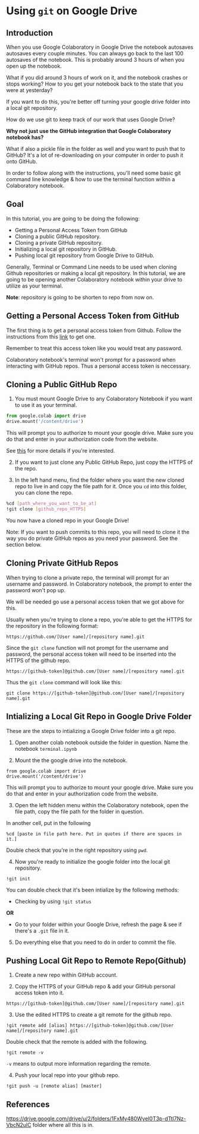 # Using `git` on Google Drive

## Introduction

When you use Google Colaboratory in Google Drive the notebook autosaves autosaves every couple minutes. You can always go back to the last 100 autosaves of the notebook. This is probably around 3 hours of when you open up the notebook.

What if you did around 3 hours of work on it, and the notebook crashes or stops working? How to you get your notebook back to the state that you were at yesterday?

If you want to do this, you're better off turning your google drive folder into a local git repository.

How do we use git to keep track of our work that uses Google Drive?

**Why not just use the GitHub integration that Google Colaboratory notebook has?**

What if also a pickle file in the folder as well and you want to push that to GitHub? It's a lot of re-downloading on your computer in order to push it onto GitHub.

In order to follow along with the instructions, you'll need some basic git command line knowledge & how to use the terminal function within a Colaboratory notebook.

## Goal

In this tutorial, you are going to be doing the following:
* Getting a Personal Access Token from GitHub
* Cloning a public GitHub repository.
* Cloning a private GitHub repository.
* Initializing a local git repository in GitHub.
* Pushing local git repository from Google Drive to GitHub.

Generally, Terminal or Command Line needs to be used when cloning Github repositories or making a local git repository. In this tutorial, we are going to be opening another Colaboratory notebook within your drive to utilize as your terminal.

**Note**: repository is going to be shorten to repo from now on.

## Getting a Personal Access Token from GitHub

The first thing is to get a personal access token from Github. Follow the instructions from this [link](https://help.github.com/en/github/authenticating-to-github/creating-a-personal-access-token-for-the-command-line) to get one.

Remember to treat this access token like you would treat any password.

Colaboratory notebook's terminal won't prompt for a password when interacting with GitHub repos. Thus a personal access token is neccessary.

## Cloning a Public GitHub Repo

1. You must mount Google Drive to any Colaboratory Notebook if you want to use it as your terminal.

```python
from google.colab import drive
drive.mount('/content/drive')
```

This will prompt you to authorize to mount your google drive. Make sure you do that and enter in your authorization code from the website.

See [this](https://www.marktechpost.com/2019/06/07/how-to-connect-google-colab-with-google-drive/) for more details if you're interested.

2. If you want to just clone any Public GitHub Repo, just copy the HTTPS of the repo.

3. In the left hand menu, find the folder where you want the new cloned repo to live in and copy the file path for it. Once you `cd` into this folder, you can clone the repo.

```bash
%cd [path_where_you_want_to_be_at]
!git clone [github_repo_HTTPS]
```

You now have a cloned repo in your Google Drive!

Note: If you want to push commits to this repo, you will need to clone it the way you do private GitHub repos as you need your password. See the section below.

## Cloning Private GitHub Repos

When trying to clone a private repo, the terminal will prompt for an username and password. In Colaboratory notebook, the prompt to enter the password won't pop up.

We will be needed go use a personal access token that we got above for this.

Usually when you're trying to clone a repo, you're able to get the HTTPS for the repository in the following format:

```
https://github.com/[User name]/[repository name].git
```

Since the `git clone` function will not prompt for the username and password, the personal access token will need to be inserted into the HTTPS of the github repo.

```
https://[github-token]@github.com/[User name]/[repository name].git
```

Thus the `git clone` command will look like this:

```
git clone https://[github-token]@github.com/[User name]/[repository name].git
```

## Intializing a Local Git Repo in Google Drive Folder

These are the steps to intializing a Google Drive folder into a git repo.

1. Open another colab notebook outside the folder in question. Name the notebook `terminal.ipynb`

2. Mount the the google drive into the notebook.
```
from google.colab import drive
drive.mount('/content/drive')
```
This will prompt you to authorize to mount your google drive. Make sure you do that and enter in your authorization code from the website.

3. Open the left hidden menu within the Colaboratory notebook, open the file path, copy the file path for the folder in question.

In another cell, put in the following

```
%cd [paste in file path here. Put in quotes if there are spaces in it.]
```

Double check that you're in the right repository using `pwd`.

4. Now you're ready to initialize the google folder into the local git repository.

```
!git init
```

You can double check that it's been intialize by the following methods:

- Checking by using `!git status`

**OR**

- Go to your folder within your Google Drive, refresh the page & see if there's a `.git` file in it.

5. Do everything else that you need to do in order to commit the file.

## Pushing Local Git Repo to Remote Repo(Github)

1. Create a new repo within GitHub account.

2. Copy the HTTPS of your GitHub repo & add your GitHub personal access token into it.

```
https://[github-token]@github.com/[User name]/[repository name].git
```

3. Use the edited HTTPS to create a git remote for the github repo.

```
!git remote add [alias] https://[github-token]@github.com/[User name]/[repository name].git
```

Double check that the remote is added with the following.

```
!git remote -v
```

`-v` means to output more information regarding the remote.

4. Push your local repo into your github repo.

```
!git push -u [remote alias] [master]
```

## References

https://drive.google.com/drive/u/2/folders/1FxMy480WyeI0T3p-dTtI7Nz-VbcN2ulC folder where all this is in.

